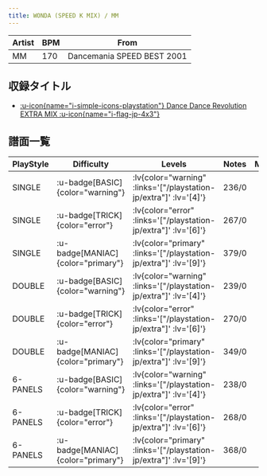 ```yaml
---
title: WONDA (SPEED K MIX) / MM
---
```


|Artist|BPM|From|
|------|---|----|
|MM|170|Dancemania SPEED BEST 2001|

## 収録タイトル

- [ :u-icon{name="i-simple-icons-playstation"} Dance Dance Revolution EXTRA MIX :u-icon{name="i-flag-jp-4x3"} ](/playstation-jp/extra)

## 譜面一覧

|PlayStyle|Difficulty|Levels|Notes|Movie|
|---------|----------|------|-----|-----|
|SINGLE| :u-badge[BASIC]{color="warning"} | :lv{color="warning" :links='["/playstation-jp/extra"]' :lv='[4]'} |236/0||
|SINGLE| :u-badge[TRICK]{color="error"} | :lv{color="error" :links='["/playstation-jp/extra"]' :lv='[6]'} |267/0||
|SINGLE| :u-badge[MANIAC]{color="primary"} | :lv{color="primary" :links='["/playstation-jp/extra"]' :lv='[9]'} |379/0||
|DOUBLE| :u-badge[BASIC]{color="warning"} | :lv{color="warning" :links='["/playstation-jp/extra"]' :lv='[4]'} |239/0||
|DOUBLE| :u-badge[TRICK]{color="error"} | :lv{color="error" :links='["/playstation-jp/extra"]' :lv='[6]'} |270/0||
|DOUBLE| :u-badge[MANIAC]{color="primary"} | :lv{color="primary" :links='["/playstation-jp/extra"]' :lv='[9]'} |349/0||
|6-PANELS| :u-badge[BASIC]{color="warning"} | :lv{color="warning" :links='["/playstation-jp/extra"]' :lv='[4]'} |238/0||
|6-PANELS| :u-badge[TRICK]{color="error"} | :lv{color="error" :links='["/playstation-jp/extra"]' :lv='[6]'} |268/0||
|6-PANELS| :u-badge[MANIAC]{color="primary"} | :lv{color="primary" :links='["/playstation-jp/extra"]' :lv='[9]'} |368/0||
